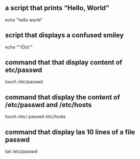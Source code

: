 ## a script that prints “Hello, World”
echo "hello world"
## script that  displays a confused smiley 
echo "\"(Ôo)'"
## command that that display content of etc/passwd
touch /etc/passwd
## command that display the content of /etc/passwd and /etc/hosts
touch /etc/ passwd /etc/hosts
## command that display las 10 lines of a file passwd
tail /etc/passwd
